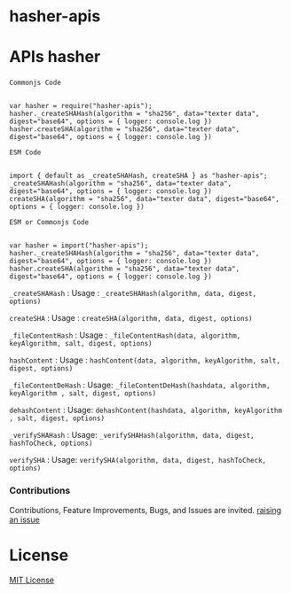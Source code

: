 # hasher-apis


# APIs hasher

###


`Commonjs Code`

```

var hasher = require("hasher-apis");
hasher._createSHAHash(algorithm = "sha256", data="texter data", digest="base64", options = { logger: console.log })
hasher.createSHA(algorithm = "sha256", data="texter data", digest="base64", options = { logger: console.log })

```


`ESM Code`

```

import { default as _createSHAHash, createSHA } as "hasher-apis";
_createSHAHash(algorithm = "sha256", data="texter data", digest="base64", options = { logger: console.log })
createSHA(algorithm = "sha256", data="texter data", digest="base64", options = { logger: console.log })

```


`ESM or Commonjs Code`

```

var hasher = import("hasher-apis");
hasher._createSHAHash(algorithm = "sha256", data="texter data", digest="base64", options = { logger: console.log })
hasher.createSHA(algorithm = "sha256", data="texter data", digest="base64", options = { logger: console.log })

```


`_createSHAHash` : Usage : `_createSHAHash(algorithm, data, digest, options)`

`createSHA` : Usage : `createSHA(algorithm, data, digest, options)`


`_fileContentHash` : Usage : `_fileContentHash(data, algorithm, keyAlgorithm, salt, digest, options)`

`hashContent` : Usage : `hashContent(data, algorithm, keyAlgorithm, salt, digest, options)`


`_fileContentDeHash` : Usage: `_fileContentDeHash(hashdata, algorithm, keyAlgorithm , salt, digest, options)`

`dehashContent` : Usage: `dehashContent(hashdata, algorithm, keyAlgorithm , salt, digest, options)`


`_verifySHAHash` : Usage: `_verifySHAHash(algorithm, data, digest, hashToCheck, options)`

`verifySHA` : Usage: `verifySHA(algorithm, data, digest, hashToCheck, options)`


<!-- `_verifyFileContentHash` : Usage: `_verifyFileContentHash(remotePath, options)` -->



### Contributions

Contributions, Feature Improvements, Bugs, and Issues are invited. [raising an issue](https://github.com/ganeshkbhat/apis-hasher/issues)

# License

[MIT License](./LICENSE)
